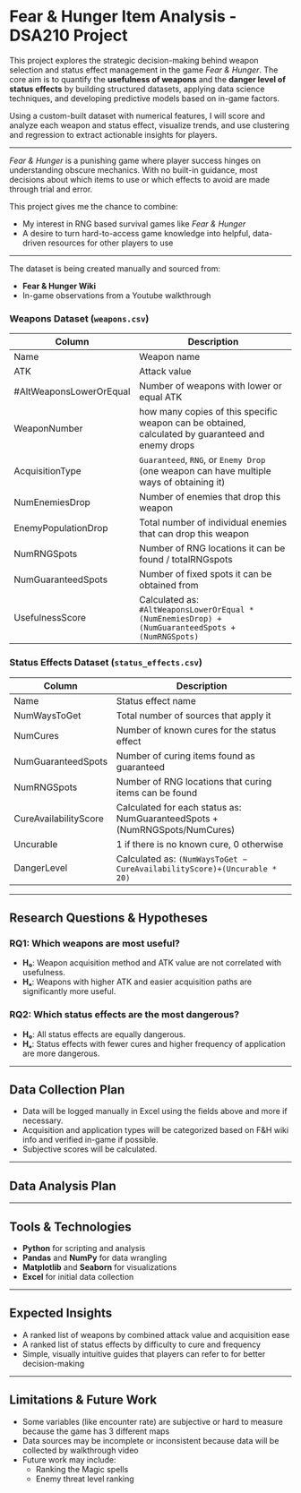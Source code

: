 # Fear & Hunger Item Analysis - DSA210 Project

This project explores the strategic decision-making behind weapon selection and status effect management in the game *Fear & Hunger*. The core aim is to quantify the **usefulness of weapons** and the **danger level of status effects** by building structured datasets, applying data science techniques, and developing predictive models based on in-game factors.

Using a custom-built dataset with numerical features, I will score and analyze each weapon and status effect, visualize trends, and use clustering and regression to extract actionable insights for players.

---

*Fear & Hunger* is a punishing game where player success hinges on understanding obscure mechanics. With no built-in guidance, most decisions about which items to use or which effects to avoid are made through trial and error.

This project gives me the chance to combine:
- My interest in RNG based  survival games like *Fear & Hunger*
- A desire to turn hard-to-access game knowledge into helpful, data-driven resources for other players to use

---


The dataset is being created manually and sourced from:
- **Fear & Hunger Wiki**
- In-game observations from a Youtube walkthrough

### Weapons Dataset (`weapons.csv`)
| Column | Description |
|--------|-------------|
| Name | Weapon name |
| ATK | Attack value |
| #AltWeaponsLowerOrEqual | Number of weapons with lower or equal ATK |
| WeaponNumber | how many copies of this specific weapon can be obtained, calculated by guaranteed and enemy drops|
| AcquisitionType | `Guaranteed`, `RNG`, or `Enemy Drop` (one weapon can have multiple ways of obtaining it) | 
| NumEnemiesDrop | Number of enemies that drop this weapon |
| EnemyPopulationDrop     | Total number of individual enemies that can drop this weapon |
| NumRNGSpots | Number of RNG locations it can be found / totalRNGspots |
| NumGuaranteedSpots | Number of fixed spots it can be obtained from |
| UsefulnessScore | Calculated as: `#AltWeaponsLowerOrEqual * (NumEnemiesDrop) + (NumGuaranteedSpots + (NumRNGSpots)`|

### Status Effects Dataset (`status_effects.csv`)
| Column | Description |
|--------|-------------|
| Name | Status effect name |
| NumWaysToGet | Total number of sources that apply it |
| NumCures | Number of known cures for the status effect |
| NumGuaranteedSpots | Number of curing items found as guaranteed |
| NumRNGSpots | Number of RNG locations that curing items can be found |
| CureAvailabilityScore | Calculated for each status as: NumGuaranteedSpots + (NumRNGSpots/NumCures) |
| Uncurable | 1 if there is no known cure, 0 otherwise |
| DangerLevel | Calculated as: `(NumWaysToGet − CureAvailabilityScore)+(Uncurable * 20)` |

---

## Research Questions & Hypotheses

### RQ1: Which weapons are most useful?
- **H₀**: Weapon acquisition method and ATK value are not correlated with usefulness.
- **Hₐ**: Weapons with higher ATK and easier acquisition paths are significantly more useful.

### RQ2: Which status effects are the most dangerous?
- **H₀**: All status effects are equally dangerous.
- **Hₐ**: Status effects with fewer cures and higher frequency of application are more dangerous.

---

## Data Collection Plan
- Data will be logged manually in Excel using the fields above and more if necessary.
- Acquisition and application types will be categorized based on F&H wiki info and verified in-game if possible.
- Subjective scores will be calculated.

---

## Data Analysis Plan


---

## Tools & Technologies
- **Python** for scripting and analysis
- **Pandas** and **NumPy** for data wrangling
- **Matplotlib** and **Seaborn** for visualizations
- **Excel** for initial data collection

---

## Expected Insights
- A ranked list of weapons by combined attack value and acquisition ease
- A ranked list of status effects by difficulty to cure and frequency
- Simple, visually intuitive guides that players can refer to for better decision-making

---

## Limitations & Future Work
- Some variables (like encounter rate) are subjective or hard to measure because the game has 3 different maps 
- Data sources may be incomplete or inconsistent because data will be collected by walkthrough video
- Future work may include:
  - Ranking the Magic spells
  - Enemy threat level ranking
